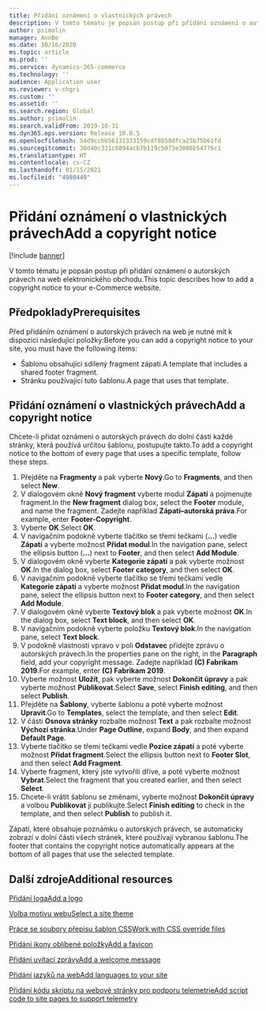 ```yaml
---
title: Přidání oznámení o vlastnických právech
description: V tomto tématu je popsán postup při přidání oznámení o autorských právech na web elektronického obchodu.
author: psimolin
manager: AnnBe
ms.date: 10/16/2020
ms.topic: article
ms.prod: ''
ms.service: dynamics-365-commerce
ms.technology: ''
audience: Application user
ms.reviewer: v-chgri
ms.custom: ''
ms.assetid: ''
ms.search.region: Global
ms.author: psimolin
ms.search.validFrom: 2019-10-31
ms.dyn365.ops.version: Release 10.0.5
ms.openlocfilehash: 54d9ccbb56131333159cdf8858dfca23b75b61fd
ms.sourcegitcommit: 38d40c331c8894acb7b119c5073e3088b54776c1
ms.translationtype: HT
ms.contentlocale: cs-CZ
ms.lasthandoff: 01/15/2021
ms.locfileid: "4980449"
---
```

# <a name="add-a-copyright-notice"></a><span data-ttu-id="96a08-103">Přidání oznámení o vlastnických právech</span><span class="sxs-lookup"><span data-stu-id="96a08-103">Add a copyright notice</span></span>

[!include [banner](includes/banner.md)]

<span data-ttu-id="96a08-104">V tomto tématu je popsán postup při přidání oznámení o autorských právech na web elektronického obchodu.</span><span class="sxs-lookup"><span data-stu-id="96a08-104">This topic describes how to add a copyright notice to your e-Commerce website.</span></span>

## <a name="prerequisites"></a><span data-ttu-id="96a08-105">Předpoklady</span><span class="sxs-lookup"><span data-stu-id="96a08-105">Prerequisites</span></span>

<span data-ttu-id="96a08-106">Před přidáním oznámení o autorských právech na web je nutné mít k dispozici následující položky:</span><span class="sxs-lookup"><span data-stu-id="96a08-106">Before you can add a copyright notice to your site, you must have the following items:</span></span>

- <span data-ttu-id="96a08-107">Šablonu obsahující sdílený fragment zápatí.</span><span class="sxs-lookup"><span data-stu-id="96a08-107">A template that includes a shared footer fragment.</span></span>
- <span data-ttu-id="96a08-108">Stránku používající tuto šablonu.</span><span class="sxs-lookup"><span data-stu-id="96a08-108">A page that uses that template.</span></span>

## <a name="add-a-copyright-notice"></a><span data-ttu-id="96a08-109">Přidání oznámení o vlastnických právech</span><span class="sxs-lookup"><span data-stu-id="96a08-109">Add a copyright notice</span></span>

<span data-ttu-id="96a08-110">Chcete-li přidat oznámení o autorských právech do dolní části každé stránky, která používá určitou šablonu, postupujte takto.</span><span class="sxs-lookup"><span data-stu-id="96a08-110">To add a copyright notice to the bottom of every page that uses a specific template, follow these steps.</span></span>

1. <span data-ttu-id="96a08-111">Přejděte na **Fragmenty** a pak vyberte **Nový**.</span><span class="sxs-lookup"><span data-stu-id="96a08-111">Go to **Fragments**, and then select **New**.</span></span>
1. <span data-ttu-id="96a08-112">V dialogovém okně **Nový fragment** vyberte modul **Zápatí** a pojmenujte fragment.</span><span class="sxs-lookup"><span data-stu-id="96a08-112">In the **New fragment** dialog box, select the **Footer** module, and name the fragment.</span></span> <span data-ttu-id="96a08-113">Zadejte například **Zápatí–autorská práva**.</span><span class="sxs-lookup"><span data-stu-id="96a08-113">For example, enter **Footer-Copyright**.</span></span>
1. <span data-ttu-id="96a08-114">Vyberte **OK**.</span><span class="sxs-lookup"><span data-stu-id="96a08-114">Select **OK**.</span></span>
1. <span data-ttu-id="96a08-115">V navigačním podokně vyberte tlačítko se třemi tečkami (**...**) vedle **Zápatí** a vyberte možnost **Přidat modul**.</span><span class="sxs-lookup"><span data-stu-id="96a08-115">In the navigation pane, select the ellipsis button (**...**) next to **Footer**, and then select **Add Module**.</span></span>
1. <span data-ttu-id="96a08-116">V dialogovém okně vyberte **Kategorie zápati** a pak vyberte možnost **OK**.</span><span class="sxs-lookup"><span data-stu-id="96a08-116">In the dialog box, select **Footer category**, and then select **OK**.</span></span>
1. <span data-ttu-id="96a08-117">V navigačním podokně vyberte tlačítko se třemi tečkami vedle **Kategorie zápatí** a vyberte možnost **Přidat modul**.</span><span class="sxs-lookup"><span data-stu-id="96a08-117">In the navigation pane, select the ellipsis button next to **Footer category**, and then select **Add Module**.</span></span>
1. <span data-ttu-id="96a08-118">V dialogovém okně vyberte **Textový blok** a pak vyberte možnost **OK**.</span><span class="sxs-lookup"><span data-stu-id="96a08-118">In the dialog box, select **Text block**, and then select **OK**.</span></span>
1. <span data-ttu-id="96a08-119">V navigačním podokně vyberte položku **Textový blok**.</span><span class="sxs-lookup"><span data-stu-id="96a08-119">In the navigation pane, select **Text block**.</span></span>
1. <span data-ttu-id="96a08-120">V podokně vlastností vpravo v poli **Odstavec** přidejte zprávu o autorských právech.</span><span class="sxs-lookup"><span data-stu-id="96a08-120">In the properties pane on the right, in the **Paragraph** field, add your copyright message.</span></span> <span data-ttu-id="96a08-121">Zadejte například **(C) Fabrikam 2019**.</span><span class="sxs-lookup"><span data-stu-id="96a08-121">For example, enter **(C) Fabrikam 2019**.</span></span>
1. <span data-ttu-id="96a08-122">Vyberte možnost **Uložit**, pak vyberte možnost **Dokončit úpravy** a pak vyberte možnost **Publikovat**.</span><span class="sxs-lookup"><span data-stu-id="96a08-122">Select **Save**, select **Finish editing**, and then select **Publish**.</span></span>
1. <span data-ttu-id="96a08-123">Přejděte na **Šablony**, vyberte šablonu a poté vyberte možnost **Upravit**.</span><span class="sxs-lookup"><span data-stu-id="96a08-123">Go to **Templates**, select the template, and then select **Edit**.</span></span>
1. <span data-ttu-id="96a08-124">V části **Osnova stránky** rozbalte možnost **Text** a pak rozbalte možnost **Výchozí stránka**.</span><span class="sxs-lookup"><span data-stu-id="96a08-124">Under **Page Outline**, expand **Body**, and then expand **Default Page**.</span></span>
1. <span data-ttu-id="96a08-125">Vyberte tlačítko se třemi tečkami vedle **Pozice zápatí** a poté vyberte možnost **Přidat fragment**.</span><span class="sxs-lookup"><span data-stu-id="96a08-125">Select the ellipsis button next to **Footer Slot**, and then select **Add Fragment**.</span></span>
1. <span data-ttu-id="96a08-126">Vyberte fragment, který jste vytvořili dříve, a poté vyberte možnost **Vybrat**.</span><span class="sxs-lookup"><span data-stu-id="96a08-126">Select the fragment that you created earlier, and then select **Select**.</span></span>
1. <span data-ttu-id="96a08-127">Chcete-li vrátit šablonu se změnami, vyberte možnost **Dokončit úpravy** a volbou **Publikovat** ji publikujte.</span><span class="sxs-lookup"><span data-stu-id="96a08-127">Select **Finish editing** to check in the template, and then select **Publish** to publish it.</span></span>

<span data-ttu-id="96a08-128">Zápatí, které obsahuje poznámku o autorských právech, se automaticky zobrazí v dolní části všech stránek, které používají vybranou šablonu.</span><span class="sxs-lookup"><span data-stu-id="96a08-128">The footer that contains the copyright notice automatically appears at the bottom of all pages that use the selected template.</span></span>

## <a name="additional-resources"></a><span data-ttu-id="96a08-129">Další zdroje</span><span class="sxs-lookup"><span data-stu-id="96a08-129">Additional resources</span></span>

[<span data-ttu-id="96a08-130">Přidání loga</span><span class="sxs-lookup"><span data-stu-id="96a08-130">Add a logo</span></span>](add-logo.md)

[<span data-ttu-id="96a08-131">Volba motivu webu</span><span class="sxs-lookup"><span data-stu-id="96a08-131">Select a site theme</span></span>](select-site-theme.md)

[<span data-ttu-id="96a08-132">Práce se soubory přepisu šablon CSS</span><span class="sxs-lookup"><span data-stu-id="96a08-132">Work with CSS override files</span></span>](css-override-files.md)

[<span data-ttu-id="96a08-133">Přidání ikony oblíbené položky</span><span class="sxs-lookup"><span data-stu-id="96a08-133">Add a favicon</span></span>](add-favicon.md)

[<span data-ttu-id="96a08-134">Přidání uvítací zprávy</span><span class="sxs-lookup"><span data-stu-id="96a08-134">Add a welcome message</span></span>](add-welcome-message.md)

[<span data-ttu-id="96a08-135">Přidání jazyků na web</span><span class="sxs-lookup"><span data-stu-id="96a08-135">Add languages to your site</span></span>](add-languages-to-site.md)

[<span data-ttu-id="96a08-136">Přidání kódu skriptu na webové stránky pro podporu telemetrie</span><span class="sxs-lookup"><span data-stu-id="96a08-136">Add script code to site pages to support telemetry</span></span>](add-telemetry.md)

